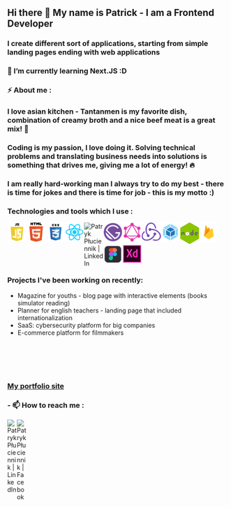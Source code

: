 ## Hi there 👋 My name is Patrick - I am a Frontend Developer

### I create different sort of applications, starting from simple landing pages ending with web applications
### 🌱 I’m currently learning Next.JS :D

### ⚡ About me :

### I love asian kitchen - Tantanmen is my favorite dish, combination of creamy broth and a nice beef meat is a great mix! 💙
### Coding is my passion, I love doing it. Solving technical problems and translating business needs into solutions is something that drives me, giving me a lot of energy! 🔥
### I am really hard-working man I always try to do my best - there is time for jokes and there is time for job  - this is my motto :)

### Technologies and tools which I use :
[<img align="left" alt="Patryk Płuciennik | LinkedIn" width="44px" src="https://github.com/PatrickInFrontEnd/portfolio/blob/master/src/assets/images/javascript_skills_1.png" />][javascript]
[<img align="left" alt="Patryk Płuciennik | LinkedIn" width="44px" src="https://github.com/PatrickInFrontEnd/portfolio/blob/master/src/assets/images/html_skills_2.png" />][html]
[<img align="left" alt="Patryk Płuciennik | LinkedIn" width="44px" src="https://github.com/PatrickInFrontEnd/portfolio/blob/master/src/assets/images/css_skills_3.png" />][css]
[<img align="left" alt="Patryk Płuciennik | LinkedIn" width="44px" src="https://github.com/PatrickInFrontEnd/portfolio/blob/master/src/assets/images/react_skills_4.png" />][react]
[<img align="left" alt="Patryk Płuciennik | LinkedIn" width="44px" src="https://i18nexus.com/_next/static/media/nextjs.e54be70c.svg" />][nextjs]
[<img align="left" alt="Patryk Płuciennik | LinkedIn" width="44px" src="https://github.com/PatrickInFrontEnd/portfolio/blob/master/src/assets/images/gatsby_skills_7.png" />][gatsby]
[<img align="left" alt="Patryk Płuciennik | LinkedIn" width="44px" src="https://github.com/PatrickInFrontEnd/portfolio/blob/master/src/assets/images/graphql_skills_5.png" />][graphql]
[<img align="left" alt="Patryk Płuciennik | LinkedIn" width="44px" src="https://github.com/PatrickInFrontEnd/portfolio/blob/master/src/assets/images/redux_skills_6.png" />][redux]
[<img align="left" alt="Patryk Płuciennik | LinkedIn" width="44px" src="https://github.com/PatrickInFrontEnd/portfolio/blob/master/src/assets/images/webpack_skills_8.png" />][webpack]
[<img align="left" alt="Patryk Płuciennik | LinkedIn" width="44px" src="https://github.com/PatrickInFrontEnd/portfolio/blob/master/src/assets/images/nodejs_skills_9.png" />][nodejs]
[<img align="left" alt="Patryk Płuciennik | LinkedIn" width="44px" src="https://github.com/PatrickInFrontEnd/portfolio/blob/master/src/assets/images/firebase_skills_10.png" />][firebase]
</br>
</br>
</br>
[<img align="left" alt="Patryk Płuciennik | LinkedIn" width="44px" src="https://github.com/PatrickInFrontEnd/portfolio/blob/master/src/assets/images/figma_skills_11.png" />][figma]
[<img align="left" alt="Patryk Płuciennik | LinkedIn" width="44px" src="https://github.com/PatrickInFrontEnd/portfolio/blob/master/src/assets/images/adobexd_skills_12.png" />][adobexd]

</br>
</br>

### Projects I've been working on recently:
- Magazine for youths - blog page with interactive elements (books simulator reading)
- Planner for english teachers - landing page that included internationalization
- SaaS: cybersecurity platform for big companies
- E-commerce platform for filmmakers

</br>
</br>
</br>
</br>

### [My portfolio site][portfolio]

### - 📫 How to reach me :
[<img align="left" alt="Patryk Płuciennik | LinkedIn" width="22px" src="https://cdn.jsdelivr.net/npm/simple-icons@v3/icons/linkedin.svg" />][linkedin]
[<img align="left" alt="Patryk Płuciennik | Facebook" width="22px" src="https://cdn.jsdelivr.net/npm/simple-icons@3.4.0/icons/facebook.svg"/>][facebook]

[facebook]: https://www.facebook.com/profile.php?id=100001872548365
[linkedin]: https://www.linkedin.com/in/patryk-p%C5%82uciennik-a67176192/
[portfolio]: https://patrickinfrontend.netlify.app/
[javascript]: https://developer.mozilla.org/en-US/docs/Web/JavaScript
[html]: https://developer.mozilla.org/en-US/docs/Learn/Getting_started_with_the_web/HTML_basics
[css]: https://developer.mozilla.org/en-US/docs/Learn/Getting_started_with_the_web/CSS_basics
[react]: https://reactjs.org/
[nextjs]: https://nextjs.org/
[graphql]: https://graphql.org/
[redux]: https://redux.js.org/
[gatsby]: https://www.gatsbyjs.com/
[webpack]: https://webpack.js.org/
[nodejs]: https://nodejs.org/en/
[firebase]: https://firebase.google.com/
[figma]: https://www.figma.com/
[adobexd]: https://www.adobe.com/pl/products/xd.html

